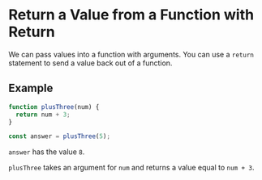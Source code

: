# Return a Value from a Function with Return
We can pass values into a function with arguments. You can use a ```return``` statement to send a value back out of a function.

## Example
```javascript
function plusThree(num) {
  return num + 3;
}

const answer = plusThree(5);
```
```answer``` has the value ```8```.

```plusThree``` takes an argument for ```num``` and returns a value equal to ```num + 3```.
